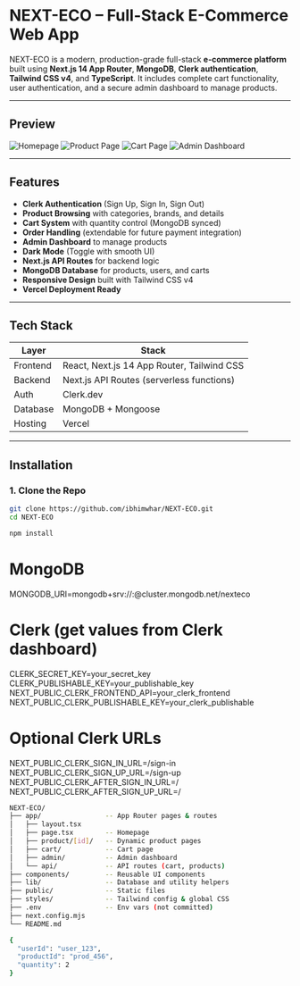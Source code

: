 # NEXT-ECO – Full-Stack E-Commerce Web App

NEXT-ECO is a modern, production-grade full-stack **e-commerce platform** built using **Next.js 14 App Router**, **MongoDB**, **Clerk authentication**, **Tailwind CSS v4**, and **TypeScript**. It includes complete cart functionality, user authentication, and a secure admin dashboard to manage products.

---

## Preview

![Homepage](https://via.placeholder.com/1200x600.png?text=NEXT-ECO+Homepage)
![Product Page](https://via.placeholder.com/1200x600.png?text=Product+Details)
![Cart Page](https://via.placeholder.com/1200x600.png?text=Cart+Page)
![Admin Dashboard](https://via.placeholder.com/1200x600.png?text=Admin+Dashboard)

---

## Features

- **Clerk Authentication** (Sign Up, Sign In, Sign Out)
- **Product Browsing** with categories, brands, and details
- **Cart System** with quantity control (MongoDB synced)
- **Order Handling** (extendable for future payment integration)
- **Admin Dashboard** to manage products
- **Dark Mode** (Toggle with smooth UI)
- **Next.js API Routes** for backend logic
- **MongoDB Database** for products, users, and carts
- **Responsive Design** built with Tailwind CSS v4
- **Vercel Deployment Ready**

---

## Tech Stack

| Layer      | Stack                                     |
|------------|-------------------------------------------|
| Frontend   | React, Next.js 14 App Router, Tailwind CSS|
| Backend    | Next.js API Routes (serverless functions) |
| Auth       | Clerk.dev                                 |
| Database   | MongoDB + Mongoose                        |
| Hosting    | Vercel                                     |

---

## Installation

### 1. Clone the Repo

```bash
git clone https://github.com/ibhimwhar/NEXT-ECO.git
cd NEXT-ECO

npm install
```

# MongoDB
MONGODB_URI=mongodb+srv://<username>:<password>@cluster.mongodb.net/nexteco

# Clerk (get values from Clerk dashboard)
CLERK_SECRET_KEY=your_secret_key
CLERK_PUBLISHABLE_KEY=your_publishable_key
NEXT_PUBLIC_CLERK_FRONTEND_API=your_clerk_frontend
NEXT_PUBLIC_CLERK_PUBLISHABLE_KEY=your_clerk_publishable

# Optional Clerk URLs
NEXT_PUBLIC_CLERK_SIGN_IN_URL=/sign-in
NEXT_PUBLIC_CLERK_SIGN_UP_URL=/sign-up
NEXT_PUBLIC_CLERK_AFTER_SIGN_IN_URL=/
NEXT_PUBLIC_CLERK_AFTER_SIGN_UP_URL=/


```bash
NEXT-ECO/
├── app/                -- App Router pages & routes
│   ├── layout.tsx
│   ├── page.tsx        -- Homepage
│   ├── product/[id]/   -- Dynamic product pages
│   ├── cart/           -- Cart page
│   ├── admin/          -- Admin dashboard
│   └── api/            -- API routes (cart, products)
├── components/         -- Reusable UI components
├── lib/                -- Database and utility helpers
├── public/             -- Static files
├── styles/             -- Tailwind config & global CSS
├── .env                -- Env vars (not committed)
├── next.config.mjs
└── README.md
```

```bash
{
  "userId": "user_123",
  "productId": "prod_456",
  "quantity": 2
}
